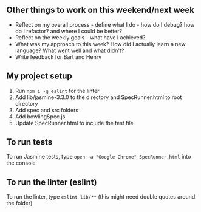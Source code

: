 ## Other things to work on this weekend/next week

- Reflect on my overall process - define what I do  - how do I debug? how do I refactor? and where I could be better?
- Reflect on the weekly goals - what have I achieved?
- What was my approach to this week? How did I actually learn a new language? What went well and what didn't?
- Write feedback for Bart and Henry

## My project setup

1. Run `npm i -g eslint` for the linter
2. Add lib/jasmine-3.3.0 to the directory and SpecRunner.html to root directory
3. Add spec and src folders
4. Add bowlingSpec.js
5. Update SpecRunner.html to include the test file

## To run tests

To run Jasmine tests, type `open -a "Google Chrome" SpecRunner.html` into the console

## To run the linter (eslint)

To run the linter, type `eslint lib/**` (this might need double quotes around the folder)
